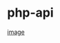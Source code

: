 # php-api

[image](https://github.com/Favour919/php-api/assets/67082766/1747ce4a-e1d5-4590-afe5-081beefa345f)

